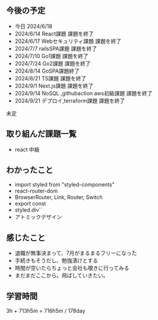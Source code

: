 ## 今後の予定
- 今日 2024/6/18
- 2024/6/14 React課題 課題を終了
- 2024/6/17 Webセキュリティ課題 課題を終了
- 2024/7/7 railsSPA課題 課題を終了
- 2024/7/10 Go1課題 課題を終了
- 2024/7/24 Go2課題 課題を終了
- 2024/8/14 GoSPA課題終了
- 2024/8/21 TS課題 課題を終了
- 2024/9/1 Next.js課題 課題を終了
- 2024/9/14 NoSQL ,githubaction aws初級課題 課題を終了
- 2024/9/21 デプロイ,terraform課題 課題を終了

未定

## 取り組んだ課題一覧
- react 中級
## わかったこと
- import styled from "styled-components"
- react-router-dom
- BrowserRouter, Link, Router, Switch
- export const
- styled.div``
- アトミックデザイン
## 感じたこと
- 退職が無事決まって、7月がまるまるフリーになった
- 手続きもそうだし、勉強漬けとする
- 時間が空いたらちょっと会社も覗きに行ってみる
- まだまだここから。飛ばしていきたい。
## 学習時間
3h + 713h5m
= 716h5m  / 178day